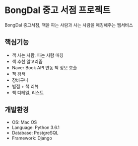 # BongDal 중고 서점 프로젝트
BongDal 중고서점, 책을 파는 사람과 사는 사람을 매칭해주는 웹서비스

## 핵심기능
- 책 사는 사람, 파는 사람 매칭
- 책 추천 알고리즘
- Naver Book API 연동 책 정보 호출
- 책 검색
- 장바구니
- 별점 + 책 리뷰
- 책 디테일, 리스트

## 개발환경
- OS: Mac OS
- Language: Python 3.6.1
- Database: PostgreSQL
- Framework: Django
